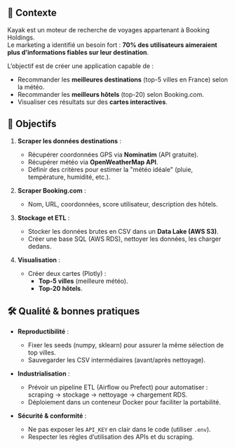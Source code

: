 ## 📖 Contexte

Kayak est un moteur de recherche de voyages appartenant à Booking Holdings.  
Le marketing a identifié un besoin fort : **70% des utilisateurs aimeraient plus d’informations fiables sur leur destination**.  

L’objectif est de créer une application capable de :
- Recommander les **meilleures destinations** (top-5 villes en France) selon la météo.
- Recommander les **meilleurs hôtels** (top-20) selon Booking.com.
- Visualiser ces résultats sur des **cartes interactives**.

## 🎯 Objectifs

1. **Scraper les données destinations** :
   - Récupérer coordonnées GPS via **Nominatim** (API gratuite).
   - Récupérer météo via **OpenWeatherMap API**.
   - Définir des critères pour estimer la "météo idéale" (pluie, température, humidité, etc.).

2. **Scraper Booking.com** :
   - Nom, URL, coordonnées, score utilisateur, description des hôtels.

3. **Stockage et ETL** :
   - Stocker les données brutes en CSV dans un **Data Lake (AWS S3)**.
   - Créer une base SQL (AWS RDS), nettoyer les données, les charger dedans.

4. **Visualisation** :
   - Créer deux cartes (Plotly) :
     - **Top-5 villes** (meilleure météo).
     - **Top-20 hôtels**.

## 🛠️ Qualité & bonnes pratiques

- **Reproductibilité** :  
  - Fixer les seeds (numpy, sklearn) pour assurer la même sélection de top villes.  
  - Sauvegarder les CSV intermédiaires (avant/après nettoyage).  

- **Industrialisation** :  
  - Prévoir un pipeline ETL (Airflow ou Prefect) pour automatiser : scraping → stockage → nettoyage → chargement RDS.  
  - Déploiement dans un conteneur Docker pour faciliter la portabilité.  

- **Sécurité & conformité** :  
  - Ne pas exposer les `API_KEY` en clair dans le code (utiliser `.env`).  
  - Respecter les règles d’utilisation des APIs et du scraping.  


